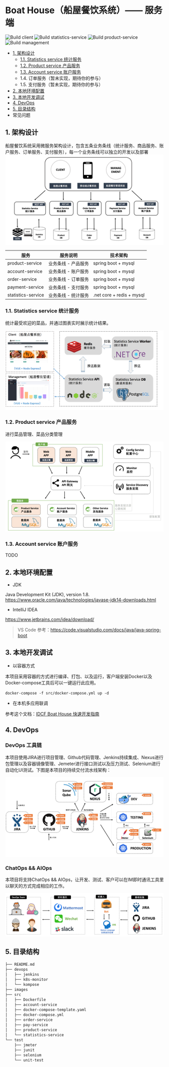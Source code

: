 


# Boat House（船屋餐饮系统）—— 服务端

![Build client](https://github.com/idcf-boat-house/boat-house-frontend/workflows/Build%20client/badge.svg)
![Build statistics-service](https://github.com/idcf-boat-house/boat-house-frontend/workflows/Build%20statistics-service/badge.svg)
![Build product-service](https://github.com/idcf-boat-house/boat-house-frontend/workflows/Build%20product-service/badge.svg)
![Build management](https://github.com/idcf-boat-house/boat-house-frontend/workflows/Build%20management/badge.svg)

+ [1. 架构设计](#1.%20架构设计)
    + [1.1. Statistics service 统计服务](#1.1.%20Statistics%20service%20统计服务)
    + [1.2. Product service 产品服务](#1.2.%20Product%20service%20产品服务)
    + [1.3. Account service 账户服务](#1.3.%20Account%20service%20账户服务)
    + 1.4. 订单服务（暂未实现，期待你的参与）
    + 1.5. 支付服务（暂未实现，期待你的参与）
+ [2. 本地环境配置](#2.%20本地环境配置)
+ [3. 本地开发调试](#3.%本地开发调试)
+ [4. DevOps](#4.%DevOps)
+ [5. 目录结构](#5.%目录结构)
+ 常见问题

 
## 1. 架构设计
船屋餐饮系统采用微服务架构设计，包含五条业务条线（统计服务、商品服务、账户服务、订单服务、支付服务），每一个业务条线可以独立的开发以及部署
![markdown](./images/boathouse-structure.png "markdown")

| 服务  | 服务说明 | 技术架构 |
| ------------ | ------------ |------------ |
| product-service  | 业务条线 - 产品服务  |spring boot + mysql |
| account-service  | 业务条线 - 账户服务  |spring boot + mysql |
| order-service  | 业务条线 - 订单服务  |spring boot + mysql |
| payment-service  | 业务条线 - 支付服务  |spring boot + mysql |
| statistics-service  | 业务条线 - 统计服务  |.net core + redis + mysql |

### 1.1. Statistics service 统计服务

统计最受欢迎的菜品，并通过图表实时展示统计结果。

![markdown](./images/boathouse-structure-stats.png "markdown")


### 1.2. Product service 产品服务

进行菜品管理、菜品分类管理

![markdown](./images/boathouse-structure-product02.png "markdown")


### 1.3. Account service 账户服务

TODO

## 2. 本地环境配置

+ JDK

Java Development Kit (JDK), version 1.8. https://www.oracle.com/java/technologies/javase-jdk14-downloads.html

+ IntelliJ IDEA

https://www.jetbrains.com/idea/download/

> VS Code 参考：https://code.visualstudio.com/docs/java/java-spring-boot

## 3. 本地开发调试

- 以容器方式

本项目采用容器的方式进行编译、打包、以及运行，客户端安装Docker以及Docker-compose工具后可以一键运行此应用。

`
docker-compose -f src/docker-compose.yml up -d
`

- 在本机多应用联调

参考这个文档：[IDCF Boat House 快速开发指南](https://github.com/idcf-boat-house/boat-house/blob/master/docs/quick-start/operation/dev-guide.md)

## 4. DevOps

### DevOps 工具链

本项目使用JIRA进行项目管理、Github代码管理、Jenkins持续集成、Nexus进行包管理以及容器镜像管理、Jemeter进行接口测试以及压力测试、Selenium进行自动化UI测试。下图是本项目的持续交付流水线架构：

![markdown](/images/boathouse-structure-tools.png "markdown")

### ChatOps && AIOps

本项目将支持ChatOps && AIOps，让开发、测试、客户可以在IM即时通讯工具里以聊天的方式完成相应的工作。

![markdown](/images/boathouse-structure-chatops.png "markdown")

## 5. 目录结构
``` tree
├── README.md
├── devops
│   ├── jenkins
│   ├── k8s-monitor
│   └── kompose
├── images
├── src
│   ├── Dockerfile
│   ├── account-service
│   ├── docker-compose-template.yaml
│   ├── docker-compose.yml
│   ├── order-service
│   ├── pay-service
│   ├── product-service
│   └── statistics-service
└── test
    ├── jmeter
    ├── junit
    ├── selenium
    └── unit-test
```

